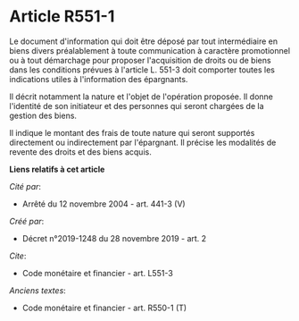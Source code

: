 # Article R551-1

Le document d'information qui doit être déposé par tout intermédiaire en biens divers préalablement à toute communication à
caractère promotionnel ou à tout démarchage pour proposer l'acquisition de droits ou de biens dans les conditions prévues à
l'article L. 551-3 doit comporter toutes les indications utiles à l'information des épargnants. 

Il décrit notamment la nature et l'objet de l'opération proposée. Il donne l'identité de son initiateur et des personnes qui
seront chargées de la gestion des biens. 

Il indique le montant des frais de toute nature qui seront supportés directement ou indirectement par l'épargnant. Il précise
les modalités de revente des droits et des biens acquis.

**Liens relatifs à cet article**

_Cité par_:

  - Arrêté du 12 novembre 2004 - art. 441-3 (V)

_Créé par_:

  - Décret n°2019-1248 du 28 novembre 2019 - art. 2

_Cite_:

  - Code monétaire et financier - art. L551-3

_Anciens textes_:

  - Code monétaire et financier - art. R550-1 (T)
